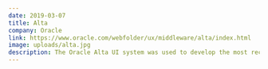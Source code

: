```yaml
---
date: 2019-03-07
title: Alta
company: Oracle
link: https://www.oracle.com/webfolder/ux/middleware/alta/index.html
image: uploads/alta.jpg
description: The Oracle Alta UI system was used to develop the most recent Oracle Cloud products, the latest versions of Oracle Fusion Applications, a number of innovative mobile applications, with many more to come.
---
```


